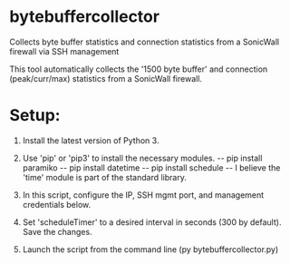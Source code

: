 # bytebuffercollector
Collects byte buffer statistics and connection statistics from a SonicWall firewall via SSH management

This tool automatically collects the '1500 byte buffer' and connection (peak/curr/max) statistics from a SonicWall firewall.

# Setup:
1. Install the latest version of Python 3.

2. Use 'pip' or 'pip3' to install the necessary modules.
-- pip install paramiko
-- pip install datetime
-- pip install schedule
-- I believe the 'time' module is part of the standard library.

3. In this script, configure the IP, SSH mgmt port, and management credentials below.

4. Set 'scheduleTimer' to a desired interval in seconds (300 by default). Save the changes.

5. Launch the script from the command line (py bytebuffercollector.py)
